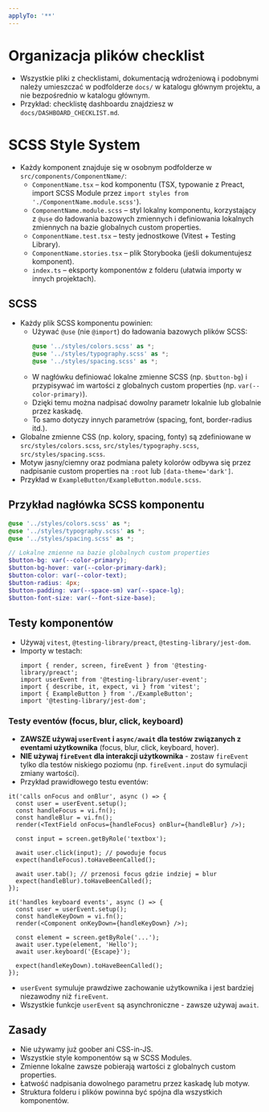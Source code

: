 ```yaml
---
applyTo: '**'
---
```


# Organizacja plików checklist

- Wszystkie pliki z checklistami, dokumentacją wdrożeniową i podobnymi należy umieszczać w podfolderze `docs/` w katalogu głównym projektu, a nie bezpośrednio w katalogu głównym.
- Przykład: checklistę dashboardu znajdziesz w `docs/DASHBOARD_CHECKLIST.md`.

# SCSS Style System

- Każdy komponent znajduje się w osobnym podfolderze w `src/components/ComponentName/`:
  - `ComponentName.tsx` – kod komponentu (TSX, typowanie z Preact, import SCSS Module przez `import styles from './ComponentName.module.scss'`).
  - `ComponentName.module.scss` – styl lokalny komponentu, korzystający z `@use` do ładowania bazowych zmiennych i definiowania lokalnych zmiennych na bazie globalnych custom properties.
  - `ComponentName.test.tsx` – testy jednostkowe (Vitest + Testing Library).
  - `ComponentName.stories.tsx` – plik Storybooka (jeśli dokumentujesz komponent).
  - `index.ts` – eksporty komponentów z folderu (ułatwia importy w innych projektach).

## SCSS

- Każdy plik SCSS komponentu powinien:
  - Używać `@use` (nie `@import`) do ładowania bazowych plików SCSS:
    ```scss
    @use '../styles/colors.scss' as *;
    @use '../styles/typography.scss' as *;
    @use '../styles/spacing.scss' as *;
    ```
  - W nagłówku definiować lokalne zmienne SCSS (np. `$button-bg`) i przypisywać im wartości z globalnych custom properties (np. `var(--color-primary)`).
  - Dzięki temu można nadpisać dowolny parametr lokalnie lub globalnie przez kaskadę.
  - To samo dotyczy innych parametrów (spacing, font, border-radius itd.).
- Globalne zmienne CSS (np. kolory, spacing, fonty) są zdefiniowane w `src/styles/colors.scss`, `src/styles/typography.scss`, `src/styles/spacing.scss`.
- Motyw jasny/ciemny oraz podmiana palety kolorów odbywa się przez nadpisanie custom properties na `:root` lub `[data-theme='dark']`.
- Przykład w `ExampleButton/ExampleButton.module.scss`.

## Przykład nagłówka SCSS komponentu

```scss
@use '../styles/colors.scss' as *;
@use '../styles/typography.scss' as *;
@use '../styles/spacing.scss' as *;

// Lokalne zmienne na bazie globalnych custom properties
$button-bg: var(--color-primary);
$button-bg-hover: var(--color-primary-dark);
$button-color: var(--color-text);
$button-radius: 4px;
$button-padding: var(--space-sm) var(--space-lg);
$button-font-size: var(--font-size-base);
```

## Testy komponentów

- Używaj `vitest`, `@testing-library/preact`, `@testing-library/jest-dom`.
- Importy w testach:
  ```tsx
  import { render, screen, fireEvent } from '@testing-library/preact';
  import userEvent from '@testing-library/user-event';
  import { describe, it, expect, vi } from 'vitest';
  import { ExampleButton } from './ExampleButton';
  import '@testing-library/jest-dom';
  ```

### Testy eventów (focus, blur, click, keyboard)

- **ZAWSZE używaj `userEvent` i `async/await` dla testów związanych z eventami użytkownika** (focus, blur, click, keyboard, hover).
- **NIE używaj `fireEvent` dla interakcji użytkownika** - zostaw `fireEvent` tylko dla testów niskiego poziomu (np. `fireEvent.input` do symulacji zmiany wartości).
- Przykład prawidłowego testu eventów:

```tsx
it('calls onFocus and onBlur', async () => {
  const user = userEvent.setup();
  const handleFocus = vi.fn();
  const handleBlur = vi.fn();
  render(<TextField onFocus={handleFocus} onBlur={handleBlur} />);

  const input = screen.getByRole('textbox');

  await user.click(input); // powoduje focus
  expect(handleFocus).toHaveBeenCalled();

  await user.tab(); // przenosi focus gdzie indziej = blur
  expect(handleBlur).toHaveBeenCalled();
});

it('handles keyboard events', async () => {
  const user = userEvent.setup();
  const handleKeyDown = vi.fn();
  render(<Component onKeyDown={handleKeyDown} />);

  const element = screen.getByRole('...');
  await user.type(element, 'Hello');
  await user.keyboard('{Escape}');

  expect(handleKeyDown).toHaveBeenCalled();
});
```

- `userEvent` symuluje prawdziwe zachowanie użytkownika i jest bardziej niezawodny niż `fireEvent`.
- Wszystkie funkcje `userEvent` są asynchroniczne - zawsze używaj `await`.

## Zasady

- Nie używamy już goober ani CSS-in-JS.
- Wszystkie style komponentów są w SCSS Modules.
- Zmienne lokalne zawsze pobierają wartości z globalnych custom properties.
- Łatwość nadpisania dowolnego parametru przez kaskadę lub motyw.
- Struktura folderu i plików powinna być spójna dla wszystkich komponentów.

